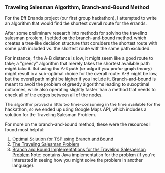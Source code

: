 ### Traveling Salesman Algorithm, Branch-and-Bound Method

For the Eff Errands project (our first group hackathon), I attempted to write an algorithm that would find the shortest overall route for the errands. 

After some preliminary research into methods for solving the traveling salesman problem, I settled on the branch-and-bound method, which creates a tree-like decision structure that considers the shortest route with some path included vs. the shortest route with the same path excluded.

For instance, if the A-B distance is low, it might seem like a good route to take; a "greedy" algorithm that merely takes the shortest available path might take it. But using the A-B path (or edge if you prefer graph theory) might result in a sub-optimal choice for the overall route: A-B might be low, but the overall path might be higher if you include it. Branch-and-bound is meant to avoid the problem of greedy algorithms leading to suboptimal outcomes, while also operating slightly faster than a method that needs to check all of the edges between all of the nodes.

The algorithm proved a little too time-consuming in the time available for the hackathon, so we ended up using Google Maps API, which includes a solution for the Traveling Salesman Problem.

For more on the branch-and-bound method, these were the resources I found most helpful:

1) [Optimal Solution for TSP using Branch and Bound](http://lcm.csa.iisc.ernet.in/dsa/node187)
2) [The Traveling Salesman Problem](www.csd.uoc.gr/~hy583/papers/ch11.pdf)
3) [Branch and Bound Implementations for the Traveling Salesperson Problem](www.jot.fm/issues/issue_2003_03/column7.pdf) Note: contains Java implementation for the problem (if you're interested in seeing how you might solve the problem in another language).